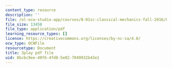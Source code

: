 ```yaml
---
content_type: resource
description: ''
file: /ol-ocw-studio-app/courses/8-01sc-classical-mechanics-fall-2016/8bcbc9ee40f64fd85e027049932b43e1_7x62TdS0Nn0.pdf
file_size: 13458
file_type: application/pdf
learning_resource_types: []
license: https://creativecommons.org/licenses/by-nc-sa/4.0/
ocw_type: OCWFile
resourcetype: Document
title: 3play pdf file
uid: 8bcbc9ee-40f6-4fd8-5e02-7049932b43e1
---
```

